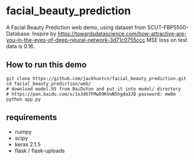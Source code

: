 # facial_beauty_prediction

A Facial Beauty Prediction web demo, using dataset from SCUT-FBP5500-Database.
Inspire by https://towardsdatascience.com/how-attractive-are-you-in-the-eyes-of-deep-neural-network-3d71c0755ccc
MSE loss on test data is 0.16.

## How to run this demo

```
git clone https://github.com/jackhuntcn/facial_beauty_prediction.git
cd facial_beauty_prediction/web/
# download model.h5 from BaiDuYun and put it into model/ directory
# https://pan.baidu.com/s/1oJd67FMwO9KVwN5hgda3JQ password: mw8m
python app.py
```

## requirements

* numpy
* scipy
* keras 2.1.5
* flask / flask-uploads

